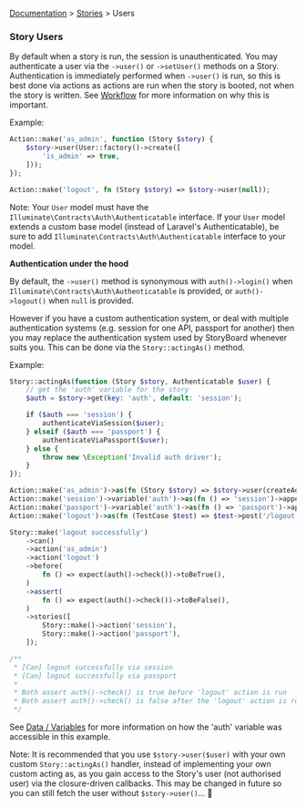 [Documentation](/docs/documentation.md) > [Stories](/docs/stories.md) > Users

### Story Users

By default when a story is run, the session is unauthenticated. You may authenticate a user via the `->user()` or `->setUser()` methods on a Story. Authentication is immediately performed when `->user()` is run, so this is best done via actions as actions are run when the story is booted, not when the story is written. See [Workflow](/docs/stories/workflow-testing.md) for more information on why this is important.

Example:

```php
Action::make('as_admin', function (Story $story) {
    $story->user(User::factory()->create([
        'is_admin' => true,
    ]));
});

Action::make('logout', fn (Story $story) => $story->user(null));
```

Note: Your `User` model must have the `Illuminate\Contracts\Auth\Authenticatable` interface. If your `User` model extends a custom base model (instead of Laravel's Authenticatable), be sure to add `Illuminate\Contracts\Auth\Authenticatable` interface to your model.

**Authentication under the hood**

By default, the `->user()` method is synonymous with `auth()->login()` when `Illuminate\Contracts\Auth\Authenticatable` is provided, or `auth()->logout()` when `null` is provided.

However if you have a custom authentication system, or deal with multiple authentication systems (e.g. session for one API, passport for another) then you may replace the authentication system used by StoryBoard whenever suits you. This can be done via the `Story::actingAs()` method.

Example:

```php
Story::actingAs(function (Story $story, Authenticatable $user) {
    // get the 'auth' variable for the story
    $auth = $story->get(key: 'auth', default: 'session');

    if ($auth === 'session') {
        authenticateViaSession($user);
    } elseif ($auth === 'passport') {
        authenticateViaPassport($user);
    } else {
        throw new \Exception('Invalid auth driver');
    }
});

Action::make('as_admin')->as(fn (Story $story) => $story->user(createAdmin()));
Action::make('session')->variable('auth')->as(fn () => 'session')->appendName('via session');
Action::make('passport')->variable('auth')->as(fn () => 'passport')->appendName('via passport');
Action::make('logout')->as(fn (TestCase $test) => $test->post('/logout'));

Story::make('logout successfully')
    ->can()
    ->action('as_admin')
    ->action('logout')
    ->before(
        fn () => expect(auth()->check())->toBeTrue(),
    )
    ->assert(
        fn () => expect(auth()->check())->toBeFalse(),
    )
    ->stories([
        Story::make()->action('session'),
        Story::make()->action('passport'),
    ]);

/**
 * [Can] logout successfully via session
 * [Can] logout successfully via passport
 * 
 * Both assert auth()->check() is true before 'logout' action is run
 * Both assert auth()->check() is false after the 'logout' action is run
 */
```

See [Data / Variables](/docs/stories/data-variables.md) for more information on how the 'auth' variable was accessible in this example.

Note: It is recommended that you use `$story->user($user)` with your own custom `Story::actingAs()` handler, instead of implementing your own custom acting as, as you gain access to the Story's user (not authorised user) via the closure-driven callbacks. This may be changed in future so you can still fetch the user without `$story->user()`... :shrug:
